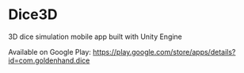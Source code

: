 # Dice3D
3D dice simulation mobile app built with Unity Engine

Available on Google Play:
https://play.google.com/store/apps/details?id=com.goldenhand.dice
